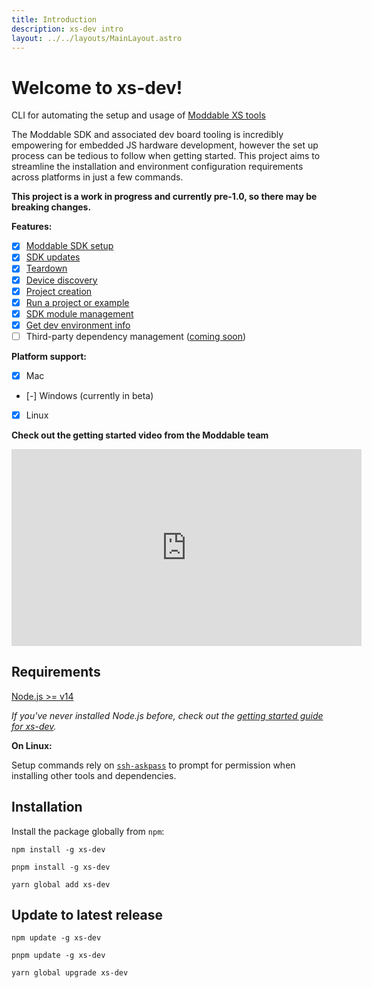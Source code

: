 ```yaml
---
title: Introduction
description: xs-dev intro
layout: ../../layouts/MainLayout.astro
---
```


# **Welcome to xs-dev!**

CLI for automating the setup and usage of [Moddable XS tools](https://github.com/Moddable-OpenSource/moddable/blob/public/documentation/Moddable%20SDK%20-%20Getting%20Started.md)

The Moddable SDK and associated dev board tooling is incredibly empowering for embedded JS hardware development, however the set up process can be tedious to follow when getting started. This project aims to streamline the installation and environment configuration requirements across platforms in just a few commands.

**This project is a work in progress and currently pre-1.0, so there may be breaking changes.**

**Features:**

- [X] [Moddable SDK setup](/xs-dev/en/features/setup)
- [X] [SDK updates](/xs-dev/en/features/update)
- [X] [Teardown](/xs-dev/en/features/teardown)
- [X] [Device discovery](/xs-dev/en/features/scan)
- [X] [Project creation](/xs-dev/en/features/init)
- [X] [Run a project or example](/xs-dev/en/features/run)
- [X] [SDK module management](/xs-dev/en/features/include)
- [X] [Get dev environment info](/xs-dev/en/features/doctor)
- [ ] Third-party dependency management ([coming soon](https://github.com/HipsterBrown/xs-dev/issues/49))

**Platform support:**

- [X] Mac
- [-] Windows (currently in beta)
- [X] Linux

**Check out the getting started video from the Moddable team**

<iframe width="560" height="315" src="https://www.youtube-nocookie.com/embed/1gxFWBnDl18" title="YouTube video player" frameborder="0" allow="accelerometer; autoplay; clipboard-write; encrypted-media; gyroscope; picture-in-picture; web-share" allowfullscreen></iframe>

## Requirements

[Node.js >= v14](https://nodejs.org/en/)

_If you've never installed Node.js before, check out the [getting started guide for xs-dev](/xs-dev/en/guide/00-prepare#nodejs-package-manager-optional)._

**On Linux:**

Setup commands rely on [`ssh-askpass`](https://packages.ubuntu.com/bionic/ssh-askpass) to prompt for permission when installing other tools and dependencies.

## Installation

Install the package globally from `npm`:

```
npm install -g xs-dev
```

```
pnpm install -g xs-dev
```

```
yarn global add xs-dev
```

## Update to latest release

```
npm update -g xs-dev
```

```
pnpm update -g xs-dev
```

```
yarn global upgrade xs-dev
```

